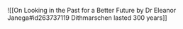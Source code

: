 ![[On Looking in the Past for a Better Future by Dr Eleanor Janega#id263737119 Dithmarschen lasted 300 years]]

